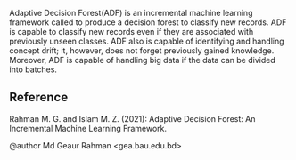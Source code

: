Adaptive Decision Forest(ADF) is an incremental machine learning framework called to produce a decision forest to classify new records. ADF is capable to classify new records even if they are associated with previously unseen classes. ADF also is capable of identifying and handling concept drift; it, however, does not forget previously gained knowledge. Moreover, ADF is capable of handling big data if the data can be divided into batches. 
<h2>Reference</h2>
 
Rahman M. G. and Islam M. Z. (2021): Adaptive Decision Forest: An Incremental Machine Learning Framework. </li> 
  
@author Md Geaur Rahman <gea.bau.edu.bd>

